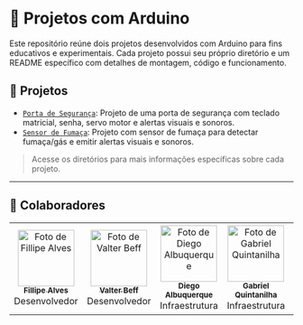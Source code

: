 # 🔧 Projetos com Arduino

Este repositório reúne dois projetos desenvolvidos com Arduino para fins educativos e experimentais. Cada projeto possui seu próprio diretório e um README específico com detalhes de montagem, código e funcionamento.

## 📁 Projetos

- [`Porta de Segurança`](./porta_arduino): Projeto de uma porta de segurança com teclado matricial, senha, servo motor e alertas visuais e sonoros.
- [`Sensor de Fumaça`](./sensor_fumaca_arduino): Projeto com sensor de fumaça para detectar fumaça/gás e emitir alertas visuais e sonoros.

> Acesse os diretórios para mais informações específicas sobre cada projeto.

---

## 🧠 Colaboradores

<table>
  <tr>
    <td align="center">
      <a href="https://github.com/FillipeAlves94">
        <img src="https://github.com/FillipeAlves94.png" width="100px;" alt="Foto de Fillipe Alves"/><br />
        <sub><b>Fillipe Alves</b></sub>
      </a><br />
      Desenvolvedor
    </td>
    <td align="center">
      <a href="https://github.com/ValterBeff">
        <img src="https://github.com/ValterBeff.png" width="100px;" alt="Foto de Valter Beff"/><br />
        <sub><b>Valter Beff</b></sub>
      </a><br />
      Desenvolvedor
    </td>
    <td align="center">
      <a href="https://github.com/diegoalbuquerquevj">
        <img src="https://github.com/diegoalbuquerquevj.png" width="100px;" alt="Foto de Diego Albuquerque"/><br />
        <sub><b>Diego Albuquerque</b></sub>
      </a><br />
      Infraestrutura
    </td>
    <td align="center">
      <a href="https://github.com/gabriel30r">
        <img src="https://github.com/gabriel30r.png" width="100px;" alt="Foto de Gabriel Quintanilha"/><br />
        <sub><b>Gabriel Quintanilha</b></sub>
      </a><br />
      Infraestrutura
    </td>
    <td align="center">
      <a href="https://github.com/Ramoninfo">
        <img src="https://github.com/Ramoninfo.png" width="100px;" alt="Foto de Ramon Santos"/><br />
        <sub><b>Ramon Santos</b></sub>
      </a><br />
      Analista de Projetos
    </td>
    <td align="center">
      <a href="https://github.com/JeanWallace01">
        <img src="https://github.com/JeanWallace01.png" width="100px;" alt="Foto de Jean Wallace"/><br />
        <sub><b>Jean Wallace</b></sub>
      </a><br />
      Analista de Projetos
    </td>
  </tr>
</table>
